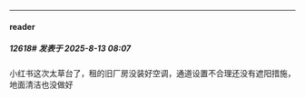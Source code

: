 ﻿
*****

####  reader  
##### 12618#       发表于 2025-8-13 08:07

小红书这次太草台了，租的旧厂房没装好空调，通道设置不合理还没有遮阳措施，地面清洁也没做好

